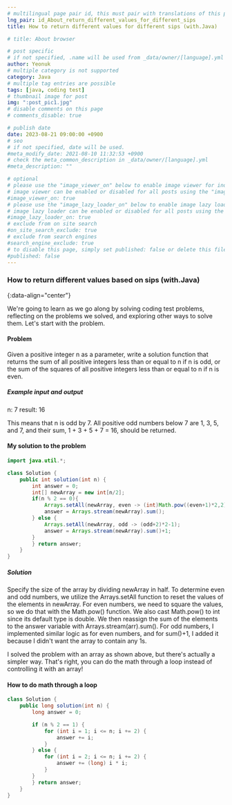 ```yaml
---
# multilingual page pair id, this must pair with translations of this page. (This name must be unique)
lng_pair: id_About_return_different_values_for_different_sips
title: How to return different values for different sips (with.Java)

# title: About browser

# post specific
# if not specified, .name will be used from _data/owner/[language].yml
author: Yeonuk
# multiple category is not supported
category: Java
# multiple tag entries are possible
tags: [java, coding test]
# thumbnail image for post
img: ":post_pic1.jpg"
# disable comments on this page
# comments_disable: true

# publish date
date: 2023-08-21 09:00:00 +0900
# seo
# if not specified, date will be used.
#meta_modify_date: 2021-08-10 11:32:53 +0900
# check the meta_common_description in _data/owner/[language].yml
#meta_description: ""

# optional
# please use the "image_viewer_on" below to enable image viewer for individual pages or posts (_posts/ or [language]/_posts folders).
# image viewer can be enabled or disabled for all posts using the "image_viewer_posts: true" setting in _data/conf/main.yml.
#image_viewer_on: true
# please use the "image_lazy_loader_on" below to enable image lazy loader for individual pages or posts (_posts/ or [language]/_posts folders).
# image lazy loader can be enabled or disabled for all posts using the "image_lazy_loader_posts: true" setting in _data/conf/main.yml.
#image_lazy_loader_on: true
# exclude from on site search
#on_site_search_exclude: true
# exclude from search engines
#search_engine_exclude: true
# to disable this page, simply set published: false or delete this file
#published: false
---
```


<!-- outline-start -->

### How to return different values based on sips (with.Java)

{:data-align="center"}

<!-- outline-end -->

We're going to learn as we go along by solving coding test problems, reflecting on the problems we solved, and exploring other ways to solve them.
Let's start with the problem.

#### Problem

Given a positive integer n as a parameter, write a solution function that returns the sum of all positive integers less than or equal to n if n is odd, or the sum of the squares of all positive integers less than or equal to n if n is even.

##### Example input and output

n: 7
result: 16

This means that n is odd by 7. All positive odd numbers below 7 are 1, 3, 5, and 7, and their sum, 1 + 3 + 5 + 7 = 16, should be returned.

#### My solution to the problem

```java
import java.util.*;

class Solution {
    public int solution(int n) {
        int answer = 0;
        int[] newArray = new int[n/2];
        if(n % 2 == 0){
            Arrays.setAll(newArray, even -> (int)Math.pow((even+1)*2,2));
            answer = Arrays.stream(newArray).sum();
        } else {
            Arrays.setAll(newArray, odd -> (odd+2)*2-1);
            answer = Arrays.stream(newArray).sum()+1;
        }
        } return answer;
    }
}
```

##### Solution

Specify the size of the array by dividing newArray in half. To determine even and odd numbers, we utilize the Arrays.setAll function to reset the values of the elements in newArray. For even numbers, we need to square the values, so we do that with the Math.pow() function. We also cast Math.pow() to int since its default type is double. We then reassign the sum of the elements to the answer variable with Arrays.stream(arr).sum().
For odd numbers, I implemented similar logic as for even numbers, and for sum()+1, I added it because I didn't want the array to contain any 1s.

I solved the problem with an array as shown above, but there's actually a simpler way.
That's right, you can do the math through a loop instead of controlling it with an array!

#### How to do math through a loop

```java
class Solution {
    public long solution(int n) {
        long answer = 0;

        if (n % 2 == 1) {
            for (int i = 1; i <= n; i += 2) {
                answer += i;
            }
        } else {
            for (int i = 2; i <= n; i += 2) {
                answer += (long) i * i;
            }
        }
        } return answer;
    }
}
```
